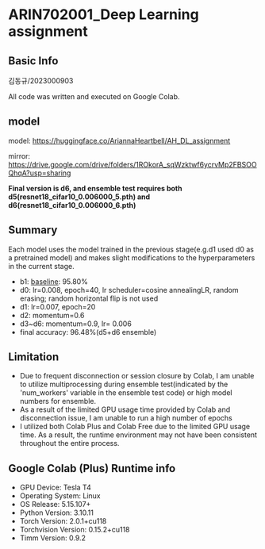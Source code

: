# ARIN702001_Deep Learning assignment

## Basic Info
김동규/2023000903

All code was written and executed on Google Colab. 

## model
model: https://huggingface.co/AriannaHeartbell/AH_DL_assignment 

mirror: https://drive.google.com/drive/folders/1ROkorA_sqWzktwf6ycrvMp2FBSOOQhqA?usp=sharing

**Final version is d6, and ensemble test requires both d5(resnet18_cifar10_0.006000_5.pth) and d6(resnet18_cifar10_0.006000_6.pth)**

## Summary

Each model uses the model trained in the previous stage(e.g.d1 used d0 as a pretrained model) and makes slight modifications to the hyperparameters in the current stage.
- b1: [baseline](https://github.com/heechul-knu/cifar-baseline): 95.80%
- d0: lr=0.008, epoch=40, lr scheduler=cosine annealingLR, random erasing; random horizontal flip is not used
- d1: lr=0.007, epoch=20
- d2: momentum=0.6
- d3~d6: momentum=0.9, lr= 0.006
- final accuracy: 96.48%(d5+d6 ensemble) 

## Limitation
- Due to frequent disconnection or session closure by Colab, I am unable to utilize multiprocessing during ensemble test(indicated by the 'num_workers' variable in the ensemble test code) or high model numbers for ensemble.
- As a result of the limited GPU usage time provided by Colab and disconnection issue, I am unable to run a high number of epochs
- I utilized both Colab Plus and Colab Free due to the limited GPU usage time. As a result, the runtime environment may not have been consistent throughout the entire process.

## Google Colab (Plus) Runtime info 
- GPU Device: Tesla T4
- Operating System: Linux
- OS Release: 5.15.107+
- Python Version: 3.10.11
- Torch Version: 2.0.1+cu118
- Torchvision Version: 0.15.2+cu118
- Timm Version: 0.9.2
